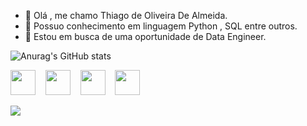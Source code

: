 - 👋 Olá , me chamo Thiago de Oliveira De Almeida.
- 🌱 Possuo conhecimento em linguagem Python , SQL entre outros.
- 💞️ Estou em busca de uma oportunidade  de Data Engineer.


![Anurag's GitHub stats](https://github-readme-stats.vercel.app/api?username=thiagolivalm&show_icons=true&theme=tokyonight)

<img src="https://cdn.jsdelivr.net/gh/devicons/devicon/icons/python/python-original.svg" width="40" height="40"/> &nbsp;&nbsp;  <img src="https://cdn.jsdelivr.net/gh/devicons/devicon/icons/mysql/mysql-original.svg" width="40" height="40" /> &nbsp;&nbsp; <img src="https://cdn.jsdelivr.net/gh/devicons/devicon/icons/mongodb/mongodb-plain-wordmark.svg" width="40" height="40" /> &nbsp;&nbsp; <img src="https://cdn.jsdelivr.net/gh/devicons/devicon/icons/git/git-original.svg" width="40" height="40" /> <div> <a href="https://www.linkedin.com/in/thiago-oliveira-05744639" target="_blank"><img src="https://img.shields.io/badge/-LinkedIn-%230077B5?style=for-the-badge&logo=linkedin&logoColor=white" target="_blank"></a>
